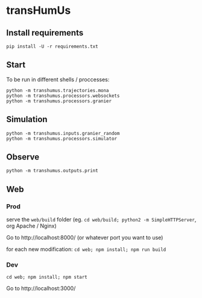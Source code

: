 # transHumUs

## Install requirements

```
pip install -U -r requirements.txt
```

## Start

To be run in different shells / proccesses:

```
python -m transhumus.trajectories.mona
python -m transhumus.processors.websockets
python -m transhumus.processors.granier
```

## Simulation

```
python -m transhumus.inputs.granier_random
python -m transhumus.processors.simulator
```

## Observe

```
python -m transhumus.outputs.print
```

## Web

### Prod

serve the `web/build` folder (eg. `cd web/build; python2 -m SimpleHTTPServer`, org Apache / Nginx)

Go to http://localhost:8000/ (or whatever port you want to use)

for each new modification: `cd web; npm install; npm run build`

### Dev

```
cd web; npm install; npm start
```

Go to http://localhost:3000/
